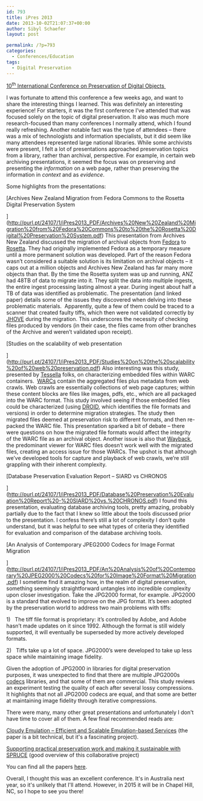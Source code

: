 ```yaml
---
id: 793
title: iPres 2013
date: 2013-10-02T21:07:37+00:00
author: Sibyl Schaefer
layout: post

permalink: /?p=793
categories:
  - Conferences/Education
tags:
  - Digital Preservation
---
```

[10<sup>th</sup> International Conference on Preservation of Digital Objects ](http://ipres2013.ist.utl.pt/)

I was fortunate to attend this conference a few weeks ago, and want to share the interesting things I learned. This was definitely an interesting experience! For starters, it was the first conference I’ve attended that was focused solely on the topic of digital preservation. It also was much more research-focused than many conferences I normally attend, which I found really refreshing. Another notable fact was the type of attendees – there was a mix of technologists and information specialists, but it did seem like many attendees represented large national libraries. While some archivists were present, I felt a lot of presentations approached preservation topics from a library, rather than archival, perspective. For example, in certain web archiving presentations, it seemed the focus was on preserving and presenting the _information_ on a web page, rather than preserving the information in _context_ and as _evidence_.

Some highlights from the presentations:

[<!--more-->Archives New Zealand Migration from Fedora Commons to the Rosetta Digital Preservation System


  
](http://purl.pt/24107/1/iPres2013_PDF/Archives%20New%20Zealand%20Migration%20from%20Fedora%20Commons%20to%20the%20Rosetta%20Digital%20Preservation%20System.pdf) This presentation from Archives New Zealand discussed the migration of archival objects from [Fedora](http://www.fedora-commons.org/about) to [Rosetta](http://www.exlibrisgroup.com/category/RosettaOverview). They had originally implemented Fedora as a temporary measure until a more permanent solution was developed. Part of the reason Fedora wasn’t considered a suitable solution is its limitation on archival objects – it caps out at a million objects and Archives New Zealand has far many more objects than that. By the time the Rosetta system was up and running, ANZ had 48TB of data to migrate into it. They split the data into multiple ingests, the entire ingest processing lasting almost a year. During ingest about half a TB of data was identified as problematic. The presentation (and linked paper) details some of the issues they discovered when delving into these problematic materials.  Apparently, quite a few of them could be traced to a scanner that created faulty tiffs, which then were not validated correctly by [JHOVE](http://sourceforge.net/projects/jhove/) during the migration. This underscores the necessity of checking files produced by vendors (in their case, the files came from other branches of the Archive and weren’t validated upon receipt).

[Studies on the scalability of web presentation
  
](http://purl.pt/24107/1/iPres2013_PDF/Studies%20on%20the%20scalability%20of%20web%20preservation.pdf) Also interesting was this study, presented by [Tessella](http://www.tessella.com/) folks, on characterizing embedded files within WARC containers.  [WARCs](http://www.digitalpreservation.gov/formats/fdd/fdd000236.shtml) contain the aggregated files plus metadata from web crawls. Web crawls are essentially collections of web page captures; within these content blocks are files like images, pdfs, etc., which are all packaged into the WARC format. This study involved seeing if those embedded files could be characterized (using [DROID](http://www.nationalarchives.gov.uk/information-management/our-services/dc-file-profiling-tool.htm), which identifies the file formats and versions) in order to determine migration strategies. The study then migrated files deemed at preservation risk to different formats, and then re-packed the WARC file. This presentation sparked a bit of debate – there were questions on how the migrated file formats would affect the integrity of the WARC file as an archival object. Another issue is also that [Wayback](http://archive-access.sourceforge.net/projects/wayback/), the predominant viewer for WARC files doesn’t work well with the migrated files, creating an access issue for those WARCs. The upshot is that although we’ve developed tools for capture and playback of web crawls, we’re still grappling with their inherent complexity.

[Database Preservation Evaluation Report – SIARD vs CHRONOS
  
](http://purl.pt/24107/1/iPres2013_PDF/Database%20Preservation%20Evaluation%20Report%20-%20SIARD%20vs.%20CHRONOS.pdf) I found this presentation, evaluating database archiving tools, pretty amazing, probably partially due to the fact that I knew so little about the tools discussed prior to the presentation. I confess there’s still a lot of complexity I don’t quite understand, but it was helpful to see what types of criteria they identified for evaluation and comparison of the database archiving tools.

[An Analysis of Contemporary JPEG2000 Codecs for Image Format Migration
  
](http://purl.pt/24107/1/iPres2013_PDF/An%20Analysis%20of%20Contemporary%20JPEG2000%20Codecs%20for%20Image%20Format%20Migration.pdf) I sometime find it amazing how, in the realm of digital preservation, something seemingly straightforward untangles into incredible complexity upon closer investigation. Take the JPG2000 format, for example. JPG2000 is a standard that evolved to improve on the JPG format. It’s been adopted by the preservation world to address two main problems with tiffs:

1)   The tiff file format is proprietary: it’s controlled by Adobe, and Adobe hasn’t made updates on it since 1992. Although the format is still widely supported, it will eventually be superseded by more actively developed formats.
  
2)   Tiffs take up a lot of space. JPG2000’s were developed to take up less space while maintaining image fidelity.

Given the adoption of JPG2000 in libraries for digital preservation purposes, it was unexpected to find that there are multiple JPG2000s [codecs](http://en.wikipedia.org/wiki/Codec) libraries, and that some of them are commercial. This study reviews an experiment testing the quality of each after several lossy compressions. It highlights that not all JPG2000 codecs are equal, and that some are better at maintaining image fidelity through iterative compressions.

There were many, many other great presentations and unfortunately I don't have time to cover all of them. A few final recommended reads are:
  
[Cloudy Emulation – Efficient and Scalable Emulation-based Services](http://purl.pt/24107/1/iPres2013_PDF/Cloudy%20Emulation%20%E2%80%93%20Efficient%20and%20Scaleable%20Emulation-based%20Services.pdf) (the paper is a bit technical, but it's a fascinating project).
  
[Supporting practical preservation work and making it sustainable with SPRUCE](http://purl.pt/24107/1/iPres2013_PDF/Supporting%20practical%20preservation%20work%20and%20making%20it%20sustainable%20with%20SPRUCE.pdf) (good overview of this collaborative project)

You can find all the papers [here](http://purl.pt/24107/1/).

Overall, I thought this was an excellent conference. It's in Australia next year, so it's unlikely that I'll attend. However, in 2015 it will be in Chapel Hill, NC, so I hope to see you there!

&nbsp;

&nbsp;

&nbsp;